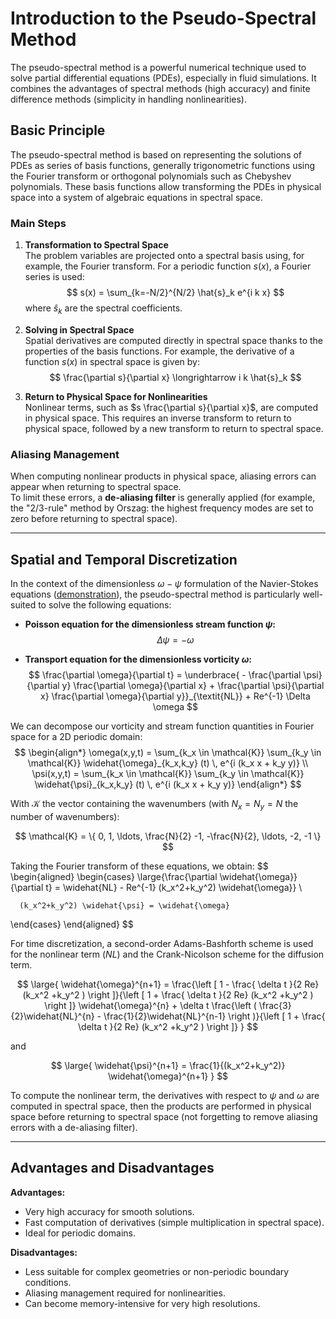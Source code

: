 # Introduction to the Pseudo-Spectral Method

The pseudo-spectral method is a powerful numerical technique used to solve partial differential equations (PDEs), especially in fluid simulations. It combines the advantages of spectral methods (high accuracy) and finite difference methods (simplicity in handling nonlinearities).

## Basic Principle

The pseudo-spectral method is based on representing the solutions of PDEs as series of basis functions, generally trigonometric functions using the Fourier transform or orthogonal polynomials such as Chebyshev polynomials. These basis functions allow transforming the PDEs in physical space into a system of algebraic equations in spectral space.

### Main Steps

1. **Transformation to Spectral Space**  
   The problem variables are projected onto a spectral basis using, for example, the Fourier transform. For a periodic function $s(x)$, a Fourier series is used:  
   $$
   s(x) = \sum_{k=-N/2}^{N/2} \hat{s}_k e^{i k x}
   $$
   where $\hat{s}_k$ are the spectral coefficients.

2. **Solving in Spectral Space**  
   Spatial derivatives are computed directly in spectral space thanks to the properties of the basis functions. For example, the derivative of a function $s(x)$ in spectral space is given by:  
   $$
   \frac{\partial s}{\partial x} \longrightarrow i k \hat{s}_k
   $$

3. **Return to Physical Space for Nonlinearities**  
   Nonlinear terms, such as $s \frac{\partial s}{\partial x}$, are computed in physical space. This requires an inverse transform to return to physical space, followed by a new transform to return to spectral space.

### Aliasing Management

When computing nonlinear products in physical space, aliasing errors can appear when returning to spectral space.  
To limit these errors, a **de-aliasing filter** is generally applied (for example, the "2/3-rule" method by Orszag: the highest frequency modes are set to zero before returning to spectral space).


---

## Spatial and Temporal Discretization

In the context of the dimensionless $\omega-\psi$ formulation of the Navier-Stokes equations ([demonstration](demonstration_NS.md)), the pseudo-spectral method is particularly well-suited to solve the following equations:

- **Poisson equation for the dimensionless stream function $\psi$:**  
  $$
  \Delta \psi = -\omega
  $$

- **Transport equation for the dimensionless vorticity $\omega$:**  
  $$
  \frac{\partial \omega}{\partial t} = \underbrace{ - \frac{\partial \psi}{\partial y} \frac{\partial \omega}{\partial x} + \frac{\partial \psi}{\partial x} \frac{\partial \omega}{\partial y}}_{\textit{NL}} + Re^{-1} \Delta \omega
  $$

We can decompose our vorticity and stream function quantities in Fourier space for a 2D periodic domain:
$$
\begin{align*} 
   \omega(x,y,t) = \sum_{k_x \in \mathcal{K}}  \sum_{k_y  \in \mathcal{K}}   \widehat{\omega}_{k_x,k_y} (t) \, e^{i (k_x x + k_y y)} \\ 
   \psi(x,y,t) = \sum_{k_x  \in \mathcal{K}} \sum_{k_y  \in \mathcal{K}}   \widehat{\psi}_{k_x,k_y} (t) \, e^{i (k_x x + k_y y)} 
\end{align*}
$$

With $\mathcal{K}$ the vector containing the wavenumbers (with $N_x = N_y = N$ the number of wavenumbers):

$$
\mathcal{K} = \{ 0, 1, \ldots, \frac{N}{2} -1, -\frac{N}{2}, \ldots, -2, -1 \}
$$

Taking the Fourier transform of these equations, we obtain:
$$
\begin{aligned}
   \begin{cases} 
      \large{\frac{\partial \widehat{\omega}}{\partial t} = \widehat{NL} 
      - Re^{-1} (k_x^2+k_y^2) \widehat{\omega}} \\

      (k_x^2+k_y^2) \widehat{\psi} = \widehat{\omega} 
   \end{cases}
\end{aligned}
$$

For time discretization, a second-order Adams-Bashforth scheme is used for the nonlinear term ($NL$) and the Crank-Nicolson scheme for the diffusion term.

$$
\large{
\widehat{\omega}^{n+1} =  \frac{\left [ 1 - \frac{ \delta t }{2 Re} (k_x^2 +k_y^2 ) \right ]}{\left [ 1 + \frac{ \delta t }{2 Re} (k_x^2 +k_y^2 ) \right ]} \widehat{\omega}^{n} + \delta t \frac{\left ( \frac{3}{2}\widehat{NL}^{n} - \frac{1}{2}\widehat{NL}^{n-1} \right )}{\left [ 1 + \frac{ \delta t }{2 Re} (k_x^2 +k_y^2 ) \right ]}
}
$$

and

$$
\large{
\widehat{\psi}^{n+1} = \frac{1}{(k_x^2+k_y^2)} \widehat{\omega}^{n+1} 
}
$$

To compute the nonlinear term, the derivatives with respect to $\psi$ and $\omega$ are computed in spectral space, then the products are performed in physical space before returning to spectral space (not forgetting to remove aliasing errors with a de-aliasing filter).

---

## Advantages and Disadvantages

**Advantages:**
- Very high accuracy for smooth solutions.
- Fast computation of derivatives (simple multiplication in spectral space).
- Ideal for periodic domains.

**Disadvantages:**
- Less suitable for complex geometries or non-periodic boundary conditions.
- Aliasing management required for nonlinearities.
- Can become memory-intensive for very high resolutions.
